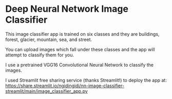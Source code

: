 # Deep Neural Network Image Classifier

This image classifier app is trained on six classes and they are buildings, forest, glacier, mountain, sea, and street.

You can upload images which fall under these classes and the app will attempt to classify them for you.

I use a pretrained VGG16 Convolutional Neural Network to classify the images.

I used Streamlit free sharing service (thanks Streamlit!) to deploy the app at:
https://share.streamlit.io/ngidingidi/nn-image-classifier-streamlit/main/image_classifier_app.py
